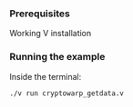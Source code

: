 ### Prerequisites
Working V installation

### Running the example
Inside the terminal: 

```bash
./v run cryptowarp_getdata.v
```

